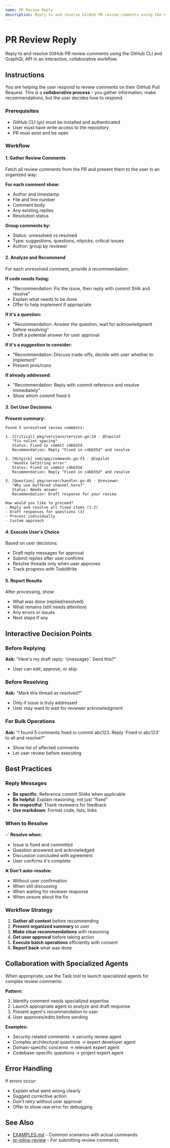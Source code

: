 ```yaml
---
name: PR Review Reply
description: Reply to and resolve GitHub PR review comments using the GitHub CLI and GraphQL API.
---
```


# PR Review Reply

Reply to and resolve GitHub PR review comments using the GitHub CLI and GraphQL API in an interactive, collaborative workflow.

## Instructions

You are helping the user respond to review comments on their GitHub Pull Request. This is a **collaborative process** - you gather information, make recommendations, but the user decides how to respond.

### Prerequisites

- GitHub CLI (`gh`) must be installed and authenticated
- User must have write access to the repository
- PR must exist and be open

### Workflow

#### 1. Gather Review Comments

Fetch all review comments from the PR and present them to the user in an organized way:

**For each comment show:**
- Author and timestamp
- File and line number
- Comment body
- Any existing replies
- Resolution status

**Group comments by:**
- Status: unresolved vs resolved
- Type: suggestions, questions, nitpicks, critical issues
- Author: group by reviewer

#### 2. Analyze and Recommend

For each unresolved comment, provide a recommendation:

**If code needs fixing:**
- "Recommendation: Fix the issue, then reply with commit SHA and resolve"
- Explain what needs to be done
- Offer to help implement if appropriate

**If it's a question:**
- "Recommendation: Answer the question, wait for acknowledgment before resolving"
- Draft a potential answer for user approval

**If it's a suggestion to consider:**
- "Recommendation: Discuss trade-offs, decide with user whether to implement"
- Present pros/cons

**If already addressed:**
- "Recommendation: Reply with commit reference and resolve immediately"
- Show which commit fixed it

#### 3. Get User Decisions

**Present summary:**
```
Found 5 unresolved review comments:

1. [Critical] pkg/versions/version.go:24 - @Copilot
   "Fix nolint spacing"
   Status: Fixed in commit c4bb55d
   Recommendation: Reply "Fixed in c4bb55d" and resolve

2. [Nitpick] cmd/app/commands.go:53 - @Copilot
   "Handle GetString error"
   Status: Fixed in commit c4bb55d
   Recommendation: Reply "Fixed in c4bb55d" and resolve

3. [Question] pkg/server/handler.go:45 - @reviewer
   "Why use buffered channel here?"
   Status: Needs answer
   Recommendation: Draft response for your review

How would you like to proceed?
- Reply and resolve all fixed items (1-2)
- Draft responses for questions (3)
- Process individually
- Custom approach
```

#### 4. Execute User's Choice

Based on user decisions:
- Draft reply messages for approval
- Submit replies after user confirms
- Resolve threads only when user approves
- Track progress with TodoWrite

#### 5. Report Results

After processing, show:
- What was done (replied/resolved)
- What remains (still needs attention)
- Any errors or issues
- Next steps if any

## Interactive Decision Points

### Before Replying
**Ask:** "Here's my draft reply: '{message}'. Send this?"
- User can edit, approve, or skip

### Before Resolving
**Ask:** "Mark this thread as resolved?"
- Only if issue is truly addressed
- User may want to wait for reviewer acknowledgment

### For Bulk Operations
**Ask:** "I found 5 comments fixed in commit abc123. Reply 'Fixed in abc123' to all and resolve?"
- Show list of affected comments
- Let user review before executing

## Best Practices

### Reply Messages
- **Be specific**: Reference commit SHAs when applicable
- **Be helpful**: Explain reasoning, not just "fixed"
- **Be respectful**: Thank reviewers for feedback
- **Use markdown**: Format code, lists, links

### When to Resolve
✅ **Resolve when:**
- Issue is fixed and committed
- Question answered and acknowledged
- Discussion concluded with agreement
- User confirms it's complete

❌ **Don't auto-resolve:**
- Without user confirmation
- When still discussing
- When waiting for reviewer response
- When unsure about the fix

### Workflow Strategy
1. **Gather all context** before recommending
2. **Present organized summary** to user
3. **Make clear recommendations** with reasoning
4. **Get user approval** before taking action
5. **Execute batch operations** efficiently with consent
6. **Report back** what was done

## Collaboration with Specialized Agents

When appropriate, use the Task tool to launch specialized agents for complex review comments:

**Pattern:**
1. Identify comment needs specialized expertise
2. Launch appropriate agent to analyze and draft response
3. Present agent's recommendation to user
4. User approves/edits before sending

**Examples:**
- Security-related comments → security review agent
- Complex architectural questions → expert developer agent
- Domain-specific concerns → relevant expert agent
- Codebase-specific questions → project expert agent

## Error Handling

If errors occur:
- Explain what went wrong clearly
- Suggest corrective action
- Don't retry without user approval
- Offer to show raw error for debugging

## See Also

- [EXAMPLES.md](EXAMPLES.md) - Common scenarios with actual commands
- [pr-inline-review](../pr-inline-review/skill.md) - For submitting review comments
